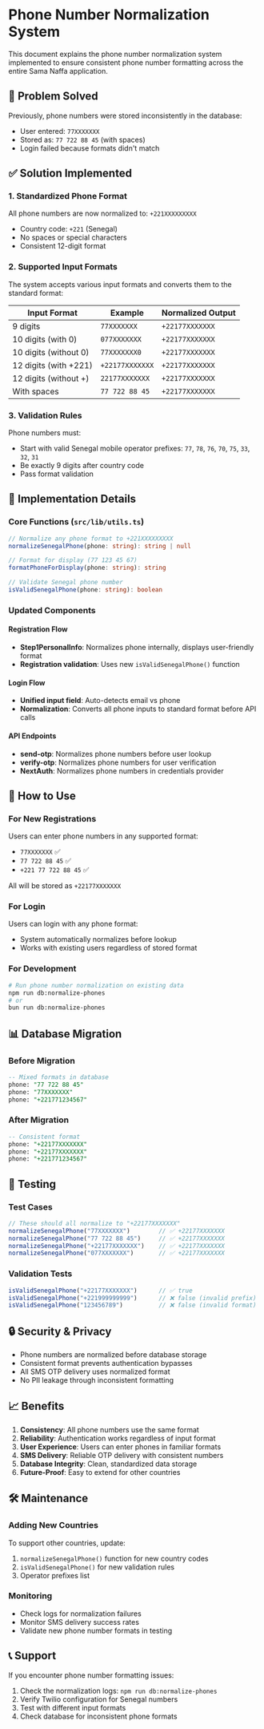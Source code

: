 # Phone Number Normalization System

This document explains the phone number normalization system implemented to ensure consistent phone number formatting across the entire Sama Naffa application.

## 🎯 Problem Solved

Previously, phone numbers were stored inconsistently in the database:
- User entered: `77XXXXXXX`
- Stored as: `77 722 88 45` (with spaces)
- Login failed because formats didn't match

## ✅ Solution Implemented

### 1. Standardized Phone Format
All phone numbers are now normalized to: `+221XXXXXXXXX`
- Country code: `+221` (Senegal)
- No spaces or special characters
- Consistent 12-digit format

### 2. Supported Input Formats
The system accepts various input formats and converts them to the standard format:

| Input Format | Example | Normalized Output |
|-------------|---------|-------------------|
| 9 digits | `77XXXXXXX` | `+22177XXXXXXX` |
| 10 digits (with 0) | `077XXXXXXX` | `+22177XXXXXXX` |
| 10 digits (without 0) | `77XXXXXXX0` | `+22177XXXXXXX` |
| 12 digits (with +221) | `+22177XXXXXXX` | `+22177XXXXXXX` |
| 12 digits (without +) | `22177XXXXXXX` | `+22177XXXXXXX` |
| With spaces | `77 722 88 45` | `+22177XXXXXXX` |

### 3. Validation Rules
Phone numbers must:
- Start with valid Senegal mobile operator prefixes: `77`, `78`, `76`, `70`, `75`, `33`, `32`, `31`
- Be exactly 9 digits after country code
- Pass format validation

## 🔧 Implementation Details

### Core Functions (`src/lib/utils.ts`)

```typescript
// Normalize any phone format to +221XXXXXXXXX
normalizeSenegalPhone(phone: string): string | null

// Format for display (77 123 45 67)
formatPhoneForDisplay(phone: string): string

// Validate Senegal phone number
isValidSenegalPhone(phone: string): boolean
```

### Updated Components

#### Registration Flow
- **Step1PersonalInfo**: Normalizes phone internally, displays user-friendly format
- **Registration validation**: Uses new `isValidSenegalPhone()` function

#### Login Flow
- **Unified input field**: Auto-detects email vs phone
- **Normalization**: Converts all phone inputs to standard format before API calls

#### API Endpoints
- **send-otp**: Normalizes phone numbers before user lookup
- **verify-otp**: Normalizes phone numbers for user verification
- **NextAuth**: Normalizes phone numbers in credentials provider

## 🚀 How to Use

### For New Registrations
Users can enter phone numbers in any supported format:
- `77XXXXXXX` ✅
- `77 722 88 45` ✅
- `+221 77 722 88 45` ✅

All will be stored as `+22177XXXXXXX`

### For Login
Users can login with any phone format:
- System automatically normalizes before lookup
- Works with existing users regardless of stored format

### For Development
```bash
# Run phone number normalization on existing data
npm run db:normalize-phones
# or
bun run db:normalize-phones
```

## 📊 Database Migration

### Before Migration
```sql
-- Mixed formats in database
phone: "77 722 88 45"
phone: "77XXXXXXX"
phone: "+221771234567"
```

### After Migration
```sql
-- Consistent format
phone: "+22177XXXXXXX"
phone: "+22177XXXXXXX"
phone: "+221771234567"
```

## 🧪 Testing

### Test Cases
```typescript
// These should all normalize to "+22177XXXXXXX"
normalizeSenegalPhone("77XXXXXXX")        // ✅ +22177XXXXXXX
normalizeSenegalPhone("77 722 88 45")     // ✅ +22177XXXXXXX
normalizeSenegalPhone("+22177XXXXXXX")    // ✅ +22177XXXXXXX
normalizeSenegalPhone("077XXXXXXX")       // ✅ +22177XXXXXXX
```

### Validation Tests
```typescript
isValidSenegalPhone("+22177XXXXXXX")      // ✅ true
isValidSenegalPhone("+221999999999")      // ❌ false (invalid prefix)
isValidSenegalPhone("123456789")          // ❌ false (invalid format)
```

## 🔒 Security & Privacy

- Phone numbers are normalized before database storage
- Consistent format prevents authentication bypasses
- All SMS OTP delivery uses normalized format
- No PII leakage through inconsistent formatting

## 📈 Benefits

1. **Consistency**: All phone numbers use the same format
2. **Reliability**: Authentication works regardless of input format
3. **User Experience**: Users can enter phones in familiar formats
4. **SMS Delivery**: Reliable OTP delivery with consistent numbers
5. **Database Integrity**: Clean, standardized data storage
6. **Future-Proof**: Easy to extend for other countries

## 🛠️ Maintenance

### Adding New Countries
To support other countries, update:
1. `normalizeSenegalPhone()` function for new country codes
2. `isValidSenegalPhone()` for new validation rules
3. Operator prefixes list

### Monitoring
- Check logs for normalization failures
- Monitor SMS delivery success rates
- Validate new phone number formats in testing

## 📞 Support

If you encounter phone number formatting issues:
1. Check the normalization logs: `npm run db:normalize-phones`
2. Verify Twilio configuration for Senegal numbers
3. Test with different input formats
4. Check database for inconsistent phone formats
